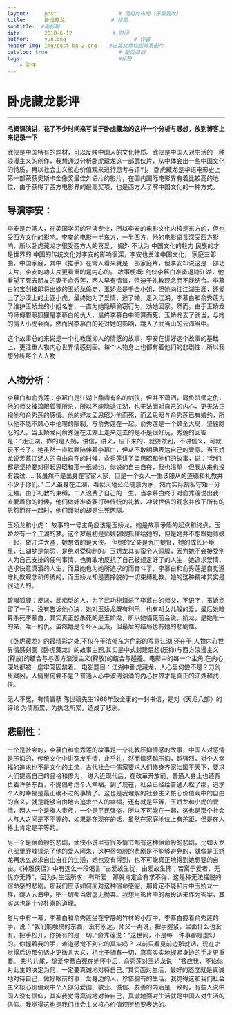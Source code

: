```yaml
---
layout:     post                    # 使用的布局（不需要改）
title:      卧虎藏龙               # 标题 
subtitle:  #副标题
date:       2018-6-12             # 时间
author:     yunlong                      # 作者
header-img: img/post-bg-2.png    #这篇文章标题背景图片
catalog: true                       # 是否归档
tags:                               #标签
    - 影评
---
```


# 卧虎藏龙影评

---

**毛概课演讲，花了不少时间来写关于卧虎藏龙的这样一个分析与感想，放到博客上来记录一下**

武侠是中国特有的题材，可以反映中国人的文化特质。武侠是中国人对生活的一种浪漫主义的创作，我想通过分析卧虎藏龙这一部武侠片，从中体会出一些中国文化的特质，再以社会主义核心价值观来进行思考与评判。
卧虎藏龙是华语电影史上第一部荣获奥斯卡金像奖最佳外语片的影片，在国内国际电影界有着比较高的地位，由于获得了西方电影界的最高奖项，也是西方人了解中国文化的一种方式。

## 导演李安：
李安是台湾人，在美国学习的导演专业，所以李安的电影文化内核是东方的，但也受西方文化的影响。李安的电影一半东方，一半西方，他的电影语言深受西方影响，所以卧虎藏龙才很受西方人的喜爱，
媚外 不认为 中国文化的魅力 民族的才是世界的
中国的传统文化对李安的影响很深，李安也关注中国文化，
家庭三部曲，中国家庭，其中《推手》在常人看来就是一部家庭片，但李安却说这是一部功夫片，李安的功夫片更看重的是内心的。
故事梗概: 剑侠李慕白准备退隐江湖，他看望了死去朋友的妻子俞秀莲，两人早有情谊，但迫于礼教观念而不能结合。李慕白的宝剑被即将出嫁的玉娇龙偷走，玉娇龙是千金小姐，但她向往江湖生涯，还爱上了沙漠上的土匪小虎。最终她为了爱情，逃了婚，走入江湖。李慕白和俞秀莲为了维护玉娇龙的小姐名誉，一直为她隐瞒偷窃行为，劝她回家。然而，由于玉娇龙的师傅碧眼狐狸是李慕白的仇人，最终李慕白中暗算而死。玉娇龙去了武当，与她的情人小虎会面，然而因李慕白的死对她的影响，跳入了武当山的云海当中。

这个故事总的来说是一个礼教压抑人的情感的故事，李安在讲好这个故事的基础上，更注重人物内心世界情感刻画。每个人物身上也都有着他们的悲剧性，所以我想分析每个人人物

## 人物分析：
李慕白和俞秀莲：李慕白是江湖上鼎鼎有名的剑侠，但并不潇洒，肩负杀师之仇，他的师父被碧眼狐狸所杀，所以不能隐退江湖，也无法面对自己的内心，更无法正视他和俞秀莲的感情。他的好友孟思昭为他而死，而孟思昭与俞秀莲已有婚约，所以他不能不顾心中伦理的限制，与俞秀莲在一起。俞秀莲是一个顾全大局、坚毅隐忍的人，当玉娇龙问俞秀莲在江湖上走来走去的是不是很好玩，秀莲的回答是：“走江湖，靠的是人熟，讲信，讲义，应下来的，就要做到，不讲信义，可就玩不长了。她虽然一直默默陪伴着李慕白，但从不敢明确表达自己的爱意。当玉娇龙说羡慕江湖人的自由自在的时候，俞秀莲讲了孟思昭和他们的故事，说：“我们都是坚持要对得起思昭和那一纸婚约，你说的自由自在，我也渴望，但我从来也没有尝过……我虽然不是出身在官宦人家，但是一个女人一生该服从的道德和礼教并不少于你们。”
二人虽身在江湖，看似天地茫茫随意为家，然而实际刻板守矩十分无趣。由于礼教的束缚，二人浪费了自己的一生。当李慕白终于对俞秀莲说出我一直爱着你的时候，他们做好准备要打碎传统的礼教、冲破世俗的观念并放下所有的恩怨而在一起时，他们面对的却是生死两隔。

玉娇龙和小虎：
故事的一号主角应该是玉娇龙。她是故事矛盾的起点和终点，玉娇龙有一个江湖的梦。这个梦最初是师娘碧眼狐狸给她的，但是她并不想跟她师娘一起，做江洋大盗，她想做的是大侠。
但她的父亲是九门提督，她的成长环境里，江湖梦是禁忌，是绝对受抑制的。玉娇龙其实蛮令人佩服，因为她不会接受别人为自己安排的任何事情，也勇敢地反抗了自己被规定好了的人生，她追求爱情，追求快意潇洒的人生，而且她也为她所追求的而奋斗了，李慕白和俞秀莲是自觉遵守礼教观念和传统的，而玉娇龙却是要挣脱的一切束缚礼教，她的这种精神其实是很动人的。

碧眼狐狸：反派，武痴型的人，为了武功秘籍杀了李慕白的师父，不识字，玉娇龙留了一手，没有告诉他心决，她对玉娇龙既有利用，也有对女儿般的爱，最后她暗算杀死李慕白，其实真正想杀死的是玉娇龙，所以她临死前会说，娇龙，是她唯一的亲，唯一的仇。虽然她是个坏人反派，但最后的结局也有她的悲剧性。

《卧虎藏龙》的最精彩之处,不仅在于浓郁东方色彩的写意江湖,还在于,人物内心世界情感刻画《卧虎藏龙》的故事主题,其实是中式封建思想(压抑)与西方浪漫主义(释放)的结合与与西方浪漫主义(释放)的结合与碰撞。电影中的每一个主角,在内心深处都被一座牢笼囚禁着。
电影题目：江湖中卧虎藏龙，人心里何尝不是？刀剑里藏凶，人情里何尝不是？普通人心中波涛汹涌的内心世界才是真正的江湖和武侠。

无人不冤，有情皆孽 陈世骧先生1966年致金庸的一封书信，是对《天龙八部》的评论
为情所累，为执念所累，造成了悲剧。

## 悲剧性：
一个是社会的，李慕白和俞秀莲的故事是一个礼教压抑情感的故事，中国人对感情是压抑的，传统文化中讲究发乎情，止乎礼，然而情感越压抑，越强烈，对个人幸福的追求也不是文化的主流，古代社会中儒家要求人们修身齐家治国平天下，要求人们提高自己的品格和修为，
进入近现代后，在改革开放前，普通人身上也还背负着许多东西，不提倡考虑个人幸福。到了现在，社会已经给普通人松了绑，追求个人的幸福是最正确不过的事情了。这也是我理解的社会主义核心价值观中的自由的含义，就是能够自由地去追求个人的幸福。还有就是平等，玉娇龙和小虎的爱情，两人一个是旗人贵族，一个是平民强盗，所以不可能在一起，这也是那个社会人与人之间是不平等的，如果是在现在的话，虽然在家庭地位上有差距，但是在人格上肯定是平等的。
	
另一个是宿命般的悲剧，武侠小说里有很多情节都有这种宿命般的悲剧，比如天龙八部里乔峰误杀了他的爱人阿朱，这种宿命般的悲剧是不能够避免的，就像是玉娇龙再怎么追求自由自在的生活，她也没有得到，也不可能真正地得到她想要的自由。《神雕侠侣》中有这么一段偈言
“由爱故生忧，由爱故生怖；若离于爱者，无忧亦无怖“，因为对生活所求，有所爱，那就肯定会有求不得，这是种无法摆脱的宿命感的悲剧。那我们应该如何面对这种宿命感呢，那肯定不能和片中玉娇龙一样，跳入云海中，把一切都当做虚无抛弃。我想用影片中的两段话来作为答案，其实这也是十分朴素的道理。

影片中有一幕，李慕白和俞秀莲坐在宁静的竹林的小厅中，李慕白握着俞秀莲的手，说：“我们能触摸的东西，没有永远，师父一再说，把手握紧，里面什么也没有。把手松开，你拥有的是一切。”俞秀莲说：“这世间，不是每一件事都是虚幻的。你握着我的手，难道感觉不到它的真实吗？
以前只看见前边那就话，现在才觉得后边那句话才更微言大义，相比于拥有一切，真真实实地握紧身边的手才更重要。
影片片尾，挚爱李慕白死在她怀中后，俞秀莲对玉娇龙说：“答应我，不论你对此生的决定为何，一定要真诚地对待自己。”其实面对生活，最好的态度就是真诚地对待自己，做好眼前的事，爱身边的人，珍惜拥有的生活。我觉得这和我们社会主义核心价值观中个人部分爱国、敬业、诚信、友善的内涵是一致的，有些人说中国人没有信仰，其实我觉得真诚地对待自己，真诚地面对生活就是中国人对生活的信仰。我觉得这也是我们社会主义核心价值观所想要表达的。


